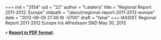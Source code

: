 +++
nid = "3154"
uid = "22"
author = "t.alatera"
title = "Regional Report 2011-2012: Europe"
oldpath = "/about/regional-report-2011-2012-europe"
date = "2012-06-05 21:36:18 -0700"
draft = "false"
+++
IASSIST Regional Report 2011-2012
Europe
Iris Alfredsson
SND
May 30, 2012

» **[Report in PDF
format](http://www.iassistdata.org/files/about/europe_regional_report_2011-2012.pdf).**
